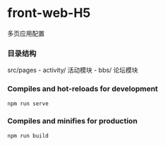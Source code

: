 # front-web-H5
多页应用配置

### 目录结构
src/pages
      - activity/ 活动模块
      - bbs/      论坛模块

### Compiles and hot-reloads for development
```
npm run serve
```

### Compiles and minifies for production
```
npm run build
```